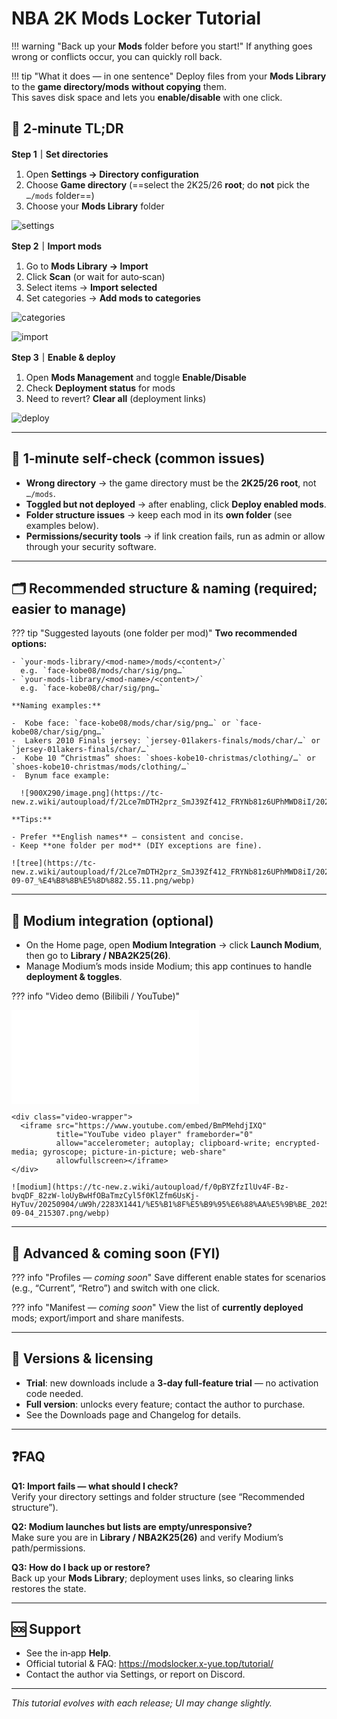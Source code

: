 # NBA 2K Mods Locker Tutorial

!!! warning "Back up your **Mods** folder before you start!"
    If anything goes wrong or conflicts occur, you can quickly roll back.

!!! tip "What it does — in one sentence"
    Deploy files from your **Mods Library** to the **game directory/mods** **without copying** them.  
    This saves disk space and lets you **enable/disable** with one click.

## 🚀 2‑minute TL;DR

**Step 1｜Set directories**

1. Open **Settings → Directory configuration**  
2. Choose **Game directory** (==select the 2K25/26 **root**; do **not** pick the `…/mods` folder==)  
3. Choose your **Mods Library** folder 

![settings](https://tc-new.z.wiki/autoupload/f/2Lce7mDTH2prz_SmJ39Zf412_FRYNb81z6UPhMWD8iI/20250918/2qBU/1980X1318/CleanShot_2025-09-18_at_0%E2%80%AF.57.26%402x.png/webp)

**Step 2｜Import mods**

1. Go to **Mods Library → Import**  
2. Click **Scan** (or wait for auto‑scan)  
3. Select items → **Import selected**  
4. Set categories → **Add mods to categories**  

![categories](https://xland.eu.org/autoupload/f/2Lce7mDTH2prz_SmJ39Zf412_FRYNb81z6UPhMWD8iI/20250918/cTbx/1988X1324/CleanShot_2025-09-18_at_0%E2%80%AF.56.34%402x.png)

![import](https://pic.x-yue.top/i/2025/09/18/wgln7.png)

**Step 3｜Enable & deploy**

1. Open **Mods Management** and toggle **Enable/Disable**  
2. Check **Deployment status** for mods  
3. Need to revert? **Clear all** (deployment links)  

![deploy](https://xland.eu.org/autoupload/f/2Lce7mDTH2prz_SmJ39Zf412_FRYNb81z6UPhMWD8iI/20250918/LUap/1986X1330/CleanShot_2025-09-18_at_0%E2%80%AF.57.04%402x.png)

---

## 🔎 1‑minute self‑check (common issues)
- **Wrong directory** → the game directory must be the **2K25/26 root**, not `…/mods`.  
- **Toggled but not deployed** → after enabling, click **Deploy enabled mods**.  
- **Folder structure issues** → keep each mod in its **own folder** (see examples below).  
- **Permissions/security tools** → if link creation fails, run as admin or allow through your security software.

---

## 🗂️ Recommended structure & naming (required; easier to manage)

??? tip "Suggested layouts (one folder per mod)"
    **Two recommended options:**

    - `your‑mods‑library/<mod-name>/mods/<content>/`  
      e.g. `face-kobe08/mods/char/sig/png…`
    - `your‑mods‑library/<mod-name>/<content>/`  
      e.g. `face-kobe08/char/sig/png…`

    **Naming examples:**

    -  Kobe face: `face-kobe08/mods/char/sig/png…` or `face-kobe08/char/sig/png…`  
    -  Lakers 2010 Finals jersey: `jersey-01lakers-finals/mods/char/…` or `jersey-01lakers-finals/char/…`  
    -  Kobe 10 “Christmas” shoes: `shoes-kobe10-christmas/clothing/…` or `shoes-kobe10-christmas/mods/clothing/…`  
    -  Bynum face example:

      ![900X290/image.png](https://tc-new.z.wiki/autoupload/f/2Lce7mDTH2prz_SmJ39Zf412_FRYNb81z6UPhMWD8iI/20250914/IbGM/900X290/image.png)

    **Tips:**

    - Prefer **English names** — consistent and concise.  
    - Keep **one folder per mod** (DIY exceptions are fine).

    ![tree](https://tc-new.z.wiki/autoupload/f/2Lce7mDTH2prz_SmJ39Zf412_FRYNb81z6UPhMWD8iI/20250907/vLJi/401X455/RustDesk_2025-09-07_%E4%B8%8B%E5%8D%882.55.11.png/webp)

---- 

## 🔗 Modium integration (optional)
- On the Home page, open **Modium Integration** → click **Launch Modium**, then go to **Library / NBA2K25(26)**.  
- Manage Modium’s mods inside Modium; this app continues to handle **deployment & toggles**.

??? info "Video demo (Bilibili / YouTube)"
    <div class="video-wrapper">
      <iframe src="//player.bilibili.com/player.html?bvid=BV16SHfzzEwW&p=1"
              scrolling="no" frameborder="no" allowfullscreen="true"></iframe>
    </div>

    <div class="video-wrapper">
      <iframe src="https://www.youtube.com/embed/BmPMehdjIXQ"
              title="YouTube video player" frameborder="0"
              allow="accelerometer; autoplay; clipboard-write; encrypted-media; gyroscope; picture-in-picture; web-share"
              allowfullscreen></iframe>
    </div>

    ![modium](https://tc-new.z.wiki/autoupload/f/0pBYZfzIlUv4F-Bz-bvqDF_82zW-loUyBwHfOBaTmzCyl5f0KlZfm6UsKj-HyTuv/20250904/uW9h/2283X1441/%E5%B1%8F%E5%B9%95%E6%88%AA%E5%9B%BE_2025-09-04_215307.png/webp)

---

## 🧩 Advanced & coming soon (FYI)

??? info "Profiles — *coming soon*"
    Save different enable states for scenarios (e.g., “Current”, “Retro”) and switch with one click.

??? info "Manifest — *coming soon*"
    View the list of **currently deployed** mods; export/import and share manifests.

---

## 🔐 Versions & licensing
- **Trial**: new downloads include a **3‑day full‑feature trial** — no activation code needed.  
- **Full version**: unlocks every feature; contact the author to purchase.  
- See the Downloads page and Changelog for details.

---

## ❓FAQ
**Q1: Import fails — what should I check?**  
Verify your directory settings and folder structure (see “Recommended structure”).

**Q2: Modium launches but lists are empty/unresponsive?**  
Make sure you are in **Library / NBA2K25(26)** and verify Modium’s path/permissions.

**Q3: How do I back up or restore?**  
Back up your **Mods Library**; deployment uses links, so clearing links restores the state.

---

## 🆘 Support
- See the in‑app **Help**.  
- Official tutorial & FAQ: https://modslocker.x-yue.top/tutorial/  
- Contact the author via Settings, or report on Discord.

---

*This tutorial evolves with each release; UI may change slightly.*
